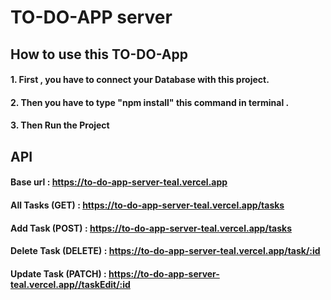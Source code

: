 # TO-DO-APP server


## How to use this TO-DO-App
 
#### 1. First , you have to connect your Database with this project.
#### 2. Then you have to type "npm install" this command in terminal .
#### 3. Then Run the Project



## API
#### Base url :  https://to-do-app-server-teal.vercel.app

#### All Tasks (GET) :  https://to-do-app-server-teal.vercel.app/tasks

#### Add Task (POST) :  https://to-do-app-server-teal.vercel.app/tasks

#### Delete Task (DELETE) :  https://to-do-app-server-teal.vercel.app/task/:id

#### Update Task (PATCH) :  https://to-do-app-server-teal.vercel.app//taskEdit/:id


